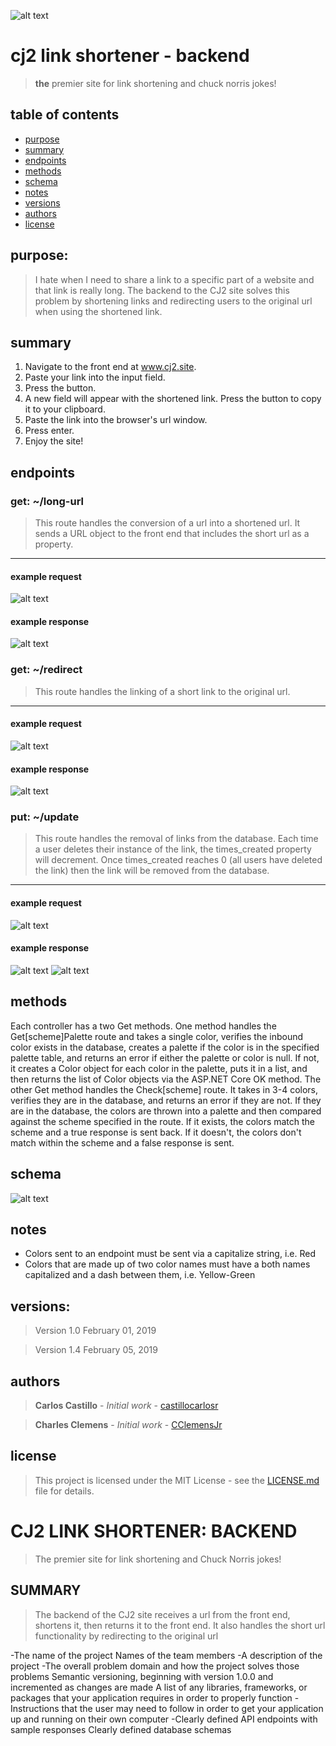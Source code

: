 ![alt text](https://github.com/cj2-site/cj2_backend/blob/master/assets/chucknorrismeme.jpg "chuck norris")

# cj2 link shortener - backend
> **the** premier site for link shortening and chuck norris jokes!

## table of contents
* [purpose](#purpose)
* [summary](#summary)
* [endpoints](#endpoints)
* [methods](#methods)
* [schema](#schema)
* [notes](#notes)
* [versions](#versions)
* [authors](#authors)
* [license](#license)



## purpose:
> I hate when I need to share a link to a specific part of a website and that link is really long. The backend to the CJ2 site solves this problem by shortening links and redirecting users to the original url when using the shortened link. 

## summary
1. Navigate to the front end at www.cj2.site.
2. Paste your link into the input field.
3. Press the button.
4. A new field will appear with the shortened link. Press the button to copy it to your clipboard.
5. Paste the link into the browser's url window.
6. Press enter.
7. Enjoy the site!

## endpoints
### get: ~/long-url
> This route handles the conversion of a url into a shortened url. It sends a URL object to the front end that includes the short url as a property.
___
#### example request
![alt text](https://github.com/cj2-site/cj2_backend/blob/master/assets/long-urlrequest.png "An example request")

#### example response
![alt text](https://github.com/cj2-site/cj2_backend/blob/master/assets/long-urlresponse.png "An example response")


### get: ~/redirect
> This route handles the linking of a short link to the original url.
___
#### example request
![alt text](https://github.com/cj2-site/cj2_backend/blob/master/assets/redirectrequest.png "An example request")

#### example response
![alt text](https://github.com/cj2-site/cj2_backend/blob/master/assets/redirectresponse.png "An example response")


### put: ~/update
> This route handles the removal of links from the database. Each time a user deletes their instance of the link, the times_created property will decrement. Once times_created reaches 0 (all users have deleted the link) then the link will be removed from the database.
___
#### example request
![alt text](https://github.com/cj2-site/cj2_backend/blob/master/assets/decrementrequest.png "An example request")

#### example response
![alt text](https://github.com/cj2-site/cj2_backend/blob/master/assets/decrementresponse1.png "An example response")
![alt text](https://github.com/cj2-site/cj2_backend/blob/master/assets/decrementresponse2.png "An example response")

## methods
Each controller has a two Get methods. One method handles the Get\[scheme\]Palette route and takes a single color, verifies the inbound color exists in the database, creates a palette if the color is in the specified palette table, and returns an error if either the palette or color is null. If not, it creates a Color object for each color in the palette, puts it in a list, and then returns the list of Color objects via the ASP.NET Core OK method.
The other Get method handles the Check\[scheme\] route. It takes in 3-4 colors, verifies they are in the database, and returns an error if they are not. If they are in the database, the colors are thrown into a palette and then compared against the scheme specified in the route. If it exists, the colors match the scheme and a true response is sent back. If it doesn't, the colors don't match within the scheme and a false response is sent. 


## schema
![alt text](https://github.com/clothing-color-coordinator/API/blob/master/assets/MidtermTables.PNG "Database Schema")

## notes
- Colors sent to an endpoint must be sent via a capitalize string, i.e. Red
- Colors that are made up of two color names must have a both names capitalized and a dash between them, i.e. Yellow-Green

## versions:
> Version 1.0  February 01, 2019

> Version 1.4 February 05, 2019

## authors
> **Carlos Castillo** - *Initial work* - [castillocarlosr](https://github.com/castillocarlosr])

> **Charles Clemens** - *Initial work* - [CClemensJr](https://github.com/CClemensJr)

## license
> This project is licensed under the MIT License - see the [LICENSE.md](LICENSE.md) file for details.




# CJ2 LINK SHORTENER: BACKEND
> The premier site for link shortening and Chuck Norris jokes!

## SUMMARY
> The backend of the CJ2 site receives a url from the front end, shortens it, then returns it to the front end. It also handles the short url functionality by redirecting to the original url


-The name of the project
Names of the team members
-A description of the project
-The overall problem domain and how the project solves those problems
Semantic versioning, beginning with version 1.0.0 and incremented as changes are made
A list of any libraries, frameworks, or packages that your application requires in order to properly function
-Instructions that the user may need to follow in order to get your application up and running on their own computer
-Clearly defined API endpoints with sample responses
Clearly defined database schemas
